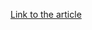 [Link to the article](https://fortinet.com/blog/threat-research/new-dridex-variant-being-spread-by-crafted-excel-document)
